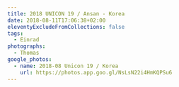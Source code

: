 ```yaml
---
title: 2018 UNICON 19 / Ansan - Korea
date: 2018-08-11T17:06:38+02:00
eleventyExcludeFromCollections: false
tags:
  - Einrad
photographs:
  - Thomas
google_photos:
  - name: 2018-08 Unicon 19 / Korea
    url: https://photos.app.goo.gl/NsLsN22i4HmKQPSu6
---
```

